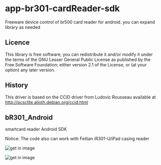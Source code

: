 # app-br301-cardReader-sdk
Freeware device control of br500 card reader for android. you can expand library as needed

Licence
-------

This library is free software; you can redistribute it and/or
modify it under the terms of the GNU Lesser General Public
License as published by the Free Software Foundation; either
version 2.1 of the License, or (at your option) any later version.

History
-------

This driver is based on the CCID driver from Ludovic Rousseau available at http://pcsclite.alioth.debian.org/ccid.html

bR301_Android
-------

smartcard reader Android SDK

Notice: The code also can work with Feitian iR301-U/iPad casing reader


![get in image](../master/a1.png)

![get in image](../master/a2.jpg)

